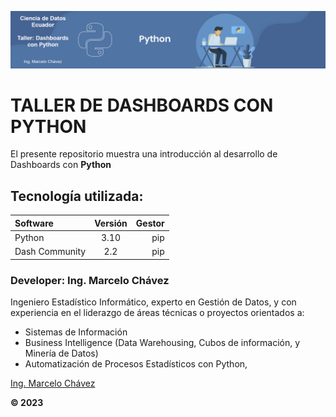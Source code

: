 
<p align="center"><img src="assets/python-banner_1.png"/></p>

# TALLER DE DASHBOARDS CON PYTHON <br>
El presente repositorio muestra una introducción al desarrollo de Dashboards con **Python**
## Tecnología utilizada: <br>

| Software       | Versión | Gestor |
| :---           | :----:  | ---:   |
| Python         | 3.10    | pip    |
| Dash Community | 2.2     | pip    |

### Developer: Ing. Marcelo Chávez <br>
Ingeniero Estadístico Informático, experto en Gestión de Datos, y con experiencia en el liderazgo de áreas técnicas o proyectos orientados a:

* Sistemas de Información
* Business Intelligence (Data Warehousing, Cubos de información, y Minería de Datos)
* Automatización de Procesos Estadísticos con Python, 

[Ing. Marcelo Chávez](https://www.linkedin.com/in/marcelochavezec/)

**© 2023**